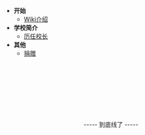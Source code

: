 <!-- 这是目录树文件 -->

- **开始**
	- [Wiki介绍](/)
- **学校简介**
  - [历任校长](/inrto/headmaster)
- **其他**
  - [捐赠](/more/cj-wiki-donate)

<br/><br/><br/><br/><br/><br/><br/>

<p style="text-align: center;">----- 到底线了 -----</p>